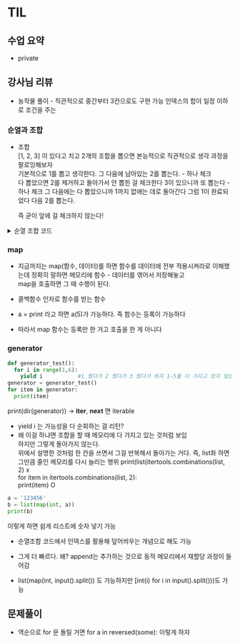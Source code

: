 # TIL

## 수업 요약
- private
  
## 강사님 리뷰

- 농작물 풀이 - 직관적으로 중간부터 3칸으로도 구현 가능 인덱스의 합이 일정 이하로 조건을 주는

### 순열과 조합

- 조합  
  [1, 2, 3] 이 있다고 치고 2개의 조합을 뽑으면
  본능적으로 직관적으로 생각 과정을 팔로잉해보자  
  기본적으로 1를 뽑고 생각한다. 
  그 다음에 남아있는 2를 뽑는다. - 하나 체크  
  다 뽑았으면 2를 제거하고 돌아가서 안 뽑힌 걸 체크한다
  3이 있으니까 또 뽑는다 - 하나 체크
  그 다음에는 다 뽑았으니까 1까지 없애는 데로 돌아간다
  그럼 1이 완료되었다
  다음 2를 뽑는다.
  
  즉 굳이 앞에 걸 체크하지 않는다!


<details>
<summary>순열 조합 코드</summary>

```python

# 라이브러리가 있긴 하지만 특정 조건으로 활용하기 힘들다

'''
import itertools

numbers = [i for i in range(1,5)]
print(list(itertools.combinations(numbers, 2)))
'''



# 중복순열 중복조합 조합순열, 재귀로 구현해보자



ans = []
M = 3
c = 0 
numbers = [i for i in range(1,5)]
N = len(numbers)
visited = [0]*N


# 재귀의 중요한 부분 - 멈추는 조건 = 탈출조건
#중복 순열

'''
def perm(cnt):
    global c
    if cnt == M:
        print(ans)
        c += 1 # 카운팅해보면 몇 번 재귀했는지 알 수 있음음
        return
    

    for i in range(N):
        ans.append(numbers[i])
        perm(cnt+1)
        #백트래킹 과정 필요하다 1,2,3 다음에 1,2,4가 나오면 좋겠으면 3을 지워야겠지지
        ans.pop()


perm(0)
print(c)
'''

#중복 조합
'''
def comb(cnt, idx):
    if cnt == M:
        print(ans)
        return
    

    for i in range(idx, N):
        ans.append(numbers[i])
        comb(cnt+1, i)
        #i 대신 idx를 생각하면 안 된다. 우리는 탐색 범위가 앞에서 생각 안 했으면 좋겠어
        ans.pop()

comb(0, 0)

'''

#조합
#idx는 시작점, i는 탐색점
#나는 탐색점에서 나자신을 빼고 싶다 즉 i가 하나 더 늘었으면 된다
'''
def comb2(cnt, idx):
    if cnt == M:
        print(ans)
        return
    

    for i in range(idx, N):
        ans.append(numbers[i])
        comb(cnt+1, i+1)
        #i 대신 idx를 생각하면 안 된다. 우리는 탐색 범위가 앞에서 생각 안 했으면 좋겠어
        ans.pop()

comb2(0, 0)

'''

#순열을 만들기 위해 visited리스트 생성 
#탐색했는지 여부를 알려주는 리스트

#순열


def perm2(cnt):
    if cnt == M:
        print(ans)
        return
    

    for i in range(N):
        if not visited[i]:
            visited[i] = 1 #일단 방문함
            ans.append(numbers[i])   
            perm2(cnt+1)
            visited[i] = 0 #해제를 해줌
            ans.pop()
    
perm2(0)
```
</details>

### map

- 지금까지는 map(함수, 데이터)를 하면 함수를 데이터에 전부 적용시켜라로 이해했는데 
  정확히 말하면 메모리에 함수 - 데이터를 엮어서 저장해놓고  
  map을 호출하면 그 때 수행이 된다. 

- 콜백함수 인자로 함수를 받는 함수

- a = print 라고 하면 a(5)가 가능하다. 즉 함수는 등록이 가능하다

- 따라서 map 함수는 등록만 한 거고 호출을 한 게 아니다

### generator

```python
def generator_test():
  for i in range(1,6):
    yield i           #1 줬다가 2 줬다가 3 줬다가 하지 1~5를 다 가지고 있지 않는다
generator = generator_test()
for item in generator:
  print(item)
```
print(dir(generator)) -> __iter__, __next__ 면 iterable  

- yield i 는 가능성을 다 순회하는 걸 리턴?
- 왜 이걸 하냐면 조합을 할 때 메모리에 다 가지고 있는 것처럼 보임  
  하지만 그렇게 돌아가지 않는다.  
  위에서 설명한 것처럼 한 칸을 쓰면서 그걸 반복해서 돌아가는 거다.
  즉, list화 하면 그만큼 줄인 메모리를 다시 늘리는 행위
  print(list(itertools.combinations(list, 2)    x  
  for item in itertools.combinations(list, 2):  
    print(item)                                 O   
  
```python
a = '123456'
b = list(map(int, a))
print(b)
```
이렇게 하면 쉽게 리스트에 숫자 넣기 가능

- 순열조합 코드에서 인덱스를 활용해 덮어씌우는 개념으로 해도 가능
- 그게 더 빠르다. 왜? append는 추가하는 것으로 동적 메모리에서 재할당 과정이 들어감
  

- list(map(int, input().split()) 도 가능하지만 [int(i) for i in input().split()))도 가능

## 문제풀이

- 역순으로 for 문 돌릴 거면 for a in reversed(some):
이렇게 하자
